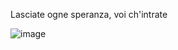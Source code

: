 Lasciate ogne speranza, voi ch'intrate

![image](https://user-images.githubusercontent.com/63278375/179324704-30c4a79a-8290-44d6-b45f-d5ff1061b73d.png)




